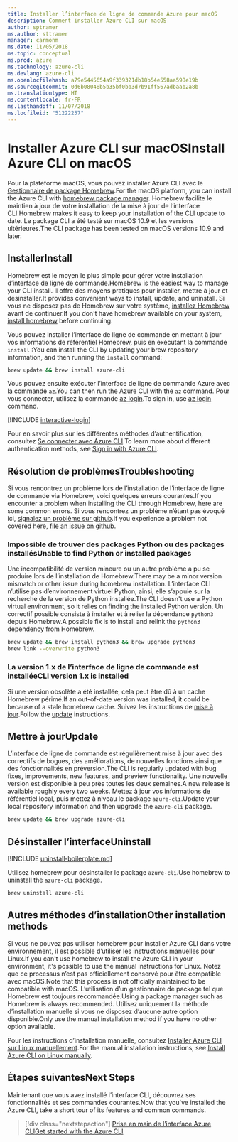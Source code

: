 ```yaml
---
title: Installer l’interface de ligne de commande Azure pour macOS
description: Comment installer Azure CLI sur macOS
author: sptramer
ms.author: sttramer
manager: carmonm
ms.date: 11/05/2018
ms.topic: conceptual
ms.prod: azure
ms.technology: azure-cli
ms.devlang: azure-cli
ms.openlocfilehash: a79e5445654a9f339321db18b54e558aa598e19b
ms.sourcegitcommit: 0d6b08048b5b35bf0bb3d7b91ff567adbaab2a8b
ms.translationtype: HT
ms.contentlocale: fr-FR
ms.lasthandoff: 11/07/2018
ms.locfileid: "51222257"
---
```

# <a name="install-azure-cli-on-macos"></a><span data-ttu-id="dc7f6-103">Installer Azure CLI sur macOS</span><span class="sxs-lookup"><span data-stu-id="dc7f6-103">Install Azure CLI on macOS</span></span>

<span data-ttu-id="dc7f6-104">Pour la plateforme macOS, vous pouvez installer Azure CLI avec le [Gestionnaire de package Homebrew](https://brew.sh).</span><span class="sxs-lookup"><span data-stu-id="dc7f6-104">For the macOS platform, you can install the Azure CLI with [homebrew package manager](https://brew.sh).</span></span> <span data-ttu-id="dc7f6-105">Homebrew facilite le maintien à jour de votre installation de la mise à jour de l’interface CLI.</span><span class="sxs-lookup"><span data-stu-id="dc7f6-105">Homebrew makes it easy to keep your installation of the CLI update to date.</span></span> <span data-ttu-id="dc7f6-106">Le package CLI a été testé sur macOS 10.9 et les versions ultérieures.</span><span class="sxs-lookup"><span data-stu-id="dc7f6-106">The CLI package has been tested on macOS versions 10.9 and later.</span></span>

## <a name="install"></a><span data-ttu-id="dc7f6-107">Installer</span><span class="sxs-lookup"><span data-stu-id="dc7f6-107">Install</span></span>

<span data-ttu-id="dc7f6-108">Homebrew est le moyen le plus simple pour gérer votre installation d’interface de ligne de commande.</span><span class="sxs-lookup"><span data-stu-id="dc7f6-108">Homebrew is the easiest way to manage your CLI install.</span></span> <span data-ttu-id="dc7f6-109">Il offre des moyens pratiques pour installer, mettre à jour et désinstaller.</span><span class="sxs-lookup"><span data-stu-id="dc7f6-109">It provides convenient ways to install, update, and uninstall.</span></span>
<span data-ttu-id="dc7f6-110">Si vous ne disposez pas de Homebrew sur votre système, [installez Homebrew](https://docs.brew.sh/Installation.html) avant de continuer.</span><span class="sxs-lookup"><span data-stu-id="dc7f6-110">If you don't have homebrew available on your system, [install homebrew](https://docs.brew.sh/Installation.html) before continuing.</span></span>

<span data-ttu-id="dc7f6-111">Vous pouvez installer l’interface de ligne de commande en mettant à jour vos informations de référentiel Homebrew, puis en exécutant la commande `install` :</span><span class="sxs-lookup"><span data-stu-id="dc7f6-111">You can install the CLI by updating your brew repository information, and then running the `install` command:</span></span>

```bash
brew update && brew install azure-cli
```

<span data-ttu-id="dc7f6-112">Vous pouvez ensuite exécuter l’interface de ligne de commande Azure avec la commande `az`.</span><span class="sxs-lookup"><span data-stu-id="dc7f6-112">You can then run the Azure CLI with the `az` command.</span></span> <span data-ttu-id="dc7f6-113">Pour vous connecter, utilisez la commande [az login](/cli/azure/reference-index#az-login).</span><span class="sxs-lookup"><span data-stu-id="dc7f6-113">To sign in, use [az login](/cli/azure/reference-index#az-login) command.</span></span>

[!INCLUDE [interactive-login](includes/interactive-login.md)]

<span data-ttu-id="dc7f6-114">Pour en savoir plus sur les différentes méthodes d’authentification, consultez [Se connecter avec Azure CLI](authenticate-azure-cli.md).</span><span class="sxs-lookup"><span data-stu-id="dc7f6-114">To learn more about different authentication methods, see [Sign in with Azure CLI](authenticate-azure-cli.md).</span></span>

## <a name="troubleshooting"></a><span data-ttu-id="dc7f6-115">Résolution de problèmes</span><span class="sxs-lookup"><span data-stu-id="dc7f6-115">Troubleshooting</span></span>

<span data-ttu-id="dc7f6-116">Si vous rencontrez un problème lors de l’installation de l’interface de ligne de commande via Homebrew, voici quelques erreurs courantes.</span><span class="sxs-lookup"><span data-stu-id="dc7f6-116">If you encounter a problem when installing the CLI through Homebrew, here are some common errors.</span></span> <span data-ttu-id="dc7f6-117">Si vous rencontrez un problème n’étant pas évoqué ici, [signalez un problème sur github](https://github.com/Azure/azure-cli/issues).</span><span class="sxs-lookup"><span data-stu-id="dc7f6-117">If you experience a problem not covered here, [file an issue on github](https://github.com/Azure/azure-cli/issues).</span></span>

### <a name="unable-to-find-python-or-installed-packages"></a><span data-ttu-id="dc7f6-118">Impossible de trouver des packages Python ou des packages installés</span><span class="sxs-lookup"><span data-stu-id="dc7f6-118">Unable to find Python or installed packages</span></span>

<span data-ttu-id="dc7f6-119">Une incompatibilité de version mineure ou un autre problème a pu se produire lors de l’installation de Homebrew.</span><span class="sxs-lookup"><span data-stu-id="dc7f6-119">There may be a minor version mismatch or other issue during homebrew installation.</span></span> <span data-ttu-id="dc7f6-120">L’interface CLI n’utilise pas d’environnement virtuel Python, ainsi, elle s’appuie sur la recherche de la version de Python installée.</span><span class="sxs-lookup"><span data-stu-id="dc7f6-120">The CLI doesn't use a Python virtual environment, so it relies on finding the installed Python version.</span></span> <span data-ttu-id="dc7f6-121">Un correctif possible consiste à installer et à relier la dépendance `python3` depuis Homebrew.</span><span class="sxs-lookup"><span data-stu-id="dc7f6-121">A possible fix is to install and relink the `python3` dependency from Homebrew.</span></span>

```bash
brew update && brew install python3 && brew upgrade python3
brew link --overwrite python3
```

### <a name="cli-version-1x-is-installed"></a><span data-ttu-id="dc7f6-122">La version 1.x de l’interface de ligne de commande est installée</span><span class="sxs-lookup"><span data-stu-id="dc7f6-122">CLI version 1.x is installed</span></span>

<span data-ttu-id="dc7f6-123">Si une version obsolète a été installée, cela peut être dû à un cache Homebrew périmé.</span><span class="sxs-lookup"><span data-stu-id="dc7f6-123">If an out-of-date version was installed, it could be because of a stale homebrew cache.</span></span> <span data-ttu-id="dc7f6-124">Suivez les instructions de [mise à jour](#Update).</span><span class="sxs-lookup"><span data-stu-id="dc7f6-124">Follow the [update](#Update) instructions.</span></span>

## <a name="update"></a><span data-ttu-id="dc7f6-125">Mettre à jour</span><span class="sxs-lookup"><span data-stu-id="dc7f6-125">Update</span></span>

<span data-ttu-id="dc7f6-126">L’interface de ligne de commande est régulièrement mise à jour avec des correctifs de bogues, des améliorations, de nouvelles fonctions ainsi que des fonctionnalités en préversion.</span><span class="sxs-lookup"><span data-stu-id="dc7f6-126">The CLI is regularly updated with bug fixes, improvements, new features, and preview functionality.</span></span> <span data-ttu-id="dc7f6-127">Une nouvelle version est disponible à peu près toutes les deux semaines.</span><span class="sxs-lookup"><span data-stu-id="dc7f6-127">A new release is available roughly every two weeks.</span></span> <span data-ttu-id="dc7f6-128">Mettez à jour vos informations de référentiel local, puis mettez à niveau le package `azure-cli`.</span><span class="sxs-lookup"><span data-stu-id="dc7f6-128">Update your local repository information and then upgrade the `azure-cli` package.</span></span>

```bash
brew update && brew upgrade azure-cli
```

## <a name="uninstall"></a><span data-ttu-id="dc7f6-129">Désinstaller l’interface</span><span class="sxs-lookup"><span data-stu-id="dc7f6-129">Uninstall</span></span>

[!INCLUDE [uninstall-boilerplate.md](includes/uninstall-boilerplate.md)]

<span data-ttu-id="dc7f6-130">Utilisez homebrew pour désinstaller le package `azure-cli`.</span><span class="sxs-lookup"><span data-stu-id="dc7f6-130">Use homebrew to uninstall the `azure-cli` package.</span></span>

```bash
brew uninstall azure-cli
```

## <a name="other-installation-methods"></a><span data-ttu-id="dc7f6-131">Autres méthodes d’installation</span><span class="sxs-lookup"><span data-stu-id="dc7f6-131">Other installation methods</span></span>

<span data-ttu-id="dc7f6-132">Si vous ne pouvez pas utiliser homebrew pour installer Azure CLI dans votre environnement, il est possible d’utiliser les instructions manuelles pour Linux.</span><span class="sxs-lookup"><span data-stu-id="dc7f6-132">If you can't use homebrew to install the Azure CLI in your environment, it's possible to use the manual instructions for Linux.</span></span> <span data-ttu-id="dc7f6-133">Notez que ce processus n’est pas officiellement conservé pour être compatible avec macOS.</span><span class="sxs-lookup"><span data-stu-id="dc7f6-133">Note that this process is not officially maintained to be compatible with macOS.</span></span> <span data-ttu-id="dc7f6-134">L’utilisation d’un gestionnaire de package tel que Homebrew est toujours recommandée.</span><span class="sxs-lookup"><span data-stu-id="dc7f6-134">Using a package manager such as Homebrew is always recommended.</span></span> <span data-ttu-id="dc7f6-135">Utilisez uniquement la méthode d’installation manuelle si vous ne disposez d’aucune autre option disponible.</span><span class="sxs-lookup"><span data-stu-id="dc7f6-135">Only use the manual installation method if you have no other option available.</span></span>

<span data-ttu-id="dc7f6-136">Pour les instructions d’installation manuelle, consultez [Installer Azure CLI sur Linux manuellement](install-azure-cli-linux.md).</span><span class="sxs-lookup"><span data-stu-id="dc7f6-136">For the manual installation instructions, see [Install Azure CLI on Linux manually](install-azure-cli-linux.md).</span></span>

## <a name="next-steps"></a><span data-ttu-id="dc7f6-137">Étapes suivantes</span><span class="sxs-lookup"><span data-stu-id="dc7f6-137">Next Steps</span></span>

<span data-ttu-id="dc7f6-138">Maintenant que vous avez installé l’interface CLI, découvrez ses fonctionnalités et ses commandes courantes.</span><span class="sxs-lookup"><span data-stu-id="dc7f6-138">Now that you've installed the Azure CLI, take a short tour of its features and common commands.</span></span>

> [!div class="nextstepaction"]
> [<span data-ttu-id="dc7f6-139">Prise en main de l’interface Azure CLI</span><span class="sxs-lookup"><span data-stu-id="dc7f6-139">Get started with the Azure CLI</span></span>](get-started-with-azure-cli.md)
